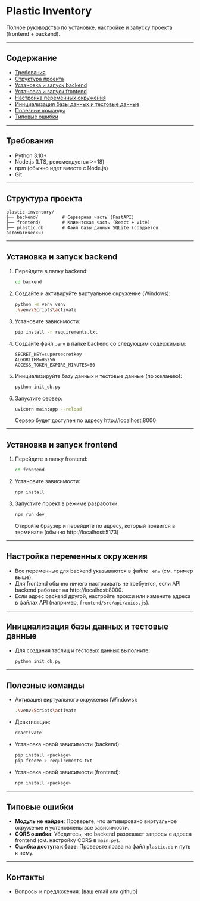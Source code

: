 # Plastic Inventory

Полное руководство по установке, настройке и запуску проекта (frontend + backend).

---

## Содержание
- [Требования](#требования)
- [Структура проекта](#структура-проекта)
- [Установка и запуск backend](#установка-и-запуск-backend)
- [Установка и запуск frontend](#установка-и-запуск-frontend)
- [Настройка переменных окружения](#настройка-переменных-окружения)
- [Инициализация базы данных и тестовые данные](#инициализация-базы-данных-и-тестовые-данные)
- [Полезные команды](#полезные-команды)
- [Типовые ошибки](#типовые-ошибки)

---

## Требования
- Python 3.10+
- Node.js (LTS, рекомендуется >=18)
- npm (обычно идет вместе с Node.js)
- Git

---

## Структура проекта
```
plastic-inventory/
├── backend/         # Серверная часть (FastAPI)
├── frontend/        # Клиентская часть (React + Vite)
├── plastic.db       # Файл базы данных SQLite (создается автоматически)
```

---

## Установка и запуск backend
1. Перейдите в папку backend:
   ```sh
   cd backend
   ```
2. Создайте и активируйте виртуальное окружение (Windows):
   ```sh
   python -m venv venv
   .\venv\Scripts\activate
   ```
3. Установите зависимости:
   ```sh
   pip install -r requirements.txt
   ```

4. Создайте файл `.env` в папке backend со следующим содержимым:
   ```env
   SECRET_KEY=supersecretkey
   ALGORITHM=HS256
   ACCESS_TOKEN_EXPIRE_MINUTES=60
   ```
5. Инициализируйте базу данных и тестовые данные (по желанию):
   ```sh
   python init_db.py
   ```
6. Запустите сервер:
   ```sh
   uvicorn main:app --reload
   ```
   Сервер будет доступен по адресу http://localhost:8000

---

## Установка и запуск frontend
1. Перейдите в папку frontend:
   ```sh
   cd frontend
   ```
2. Установите зависимости:
   ```sh
   npm install
   ```
3. Запустите проект в режиме разработки:
   ```sh
   npm run dev
   ```
   Откройте браузер и перейдите по адресу, который появится в терминале (обычно http://localhost:5173)

---

## Настройка переменных окружения
- Все переменные для backend указываются в файле `.env` (см. пример выше).
- Для frontend обычно ничего настраивать не требуется, если API backend работает на http://localhost:8000.
- Если адрес backend другой, настройте прокси или измените адреса в файлах API (например, `frontend/src/api/axios.js`).

---

## Инициализация базы данных и тестовые данные
- Для создания таблиц и тестовых данных выполните:
  ```sh
  python init_db.py
  ```


---

## Полезные команды
- Активация виртуального окружения (Windows):
  ```sh
  .\venv\Scripts\activate
  ```
- Деактивация:
  ```sh
  deactivate
  ```
- Установка новой зависимости (backend):
  ```sh
  pip install <package>
  pip freeze > requirements.txt
  ```
- Установка новой зависимости (frontend):
  ```sh
  npm install <package>
  ```

---

## Типовые ошибки
- **Модуль не найден**: Проверьте, что активировано виртуальное окружение и установлены все зависимости.
- **CORS ошибка**: Убедитесь, что backend разрешает запросы с адреса frontend (см. настройку CORS в `main.py`).
- **Ошибка доступа к базе**: Проверьте права на файл `plastic.db` и путь к нему.

---

## Контакты
- Вопросы и предложения: [ваш email или github]
